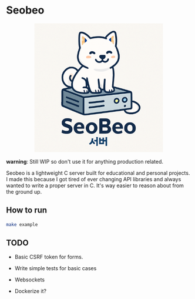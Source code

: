 # Seobeo 

<p align="center">
  <img src="/seobeo.png" width="350" height="350" alt="SeoBeo Logo"/>
</p>

**warning**: Still WIP so don't use it for anything production related. 

Seobeo is a lightweight C server built for educational and personal projects. I made this because I got tired of ever changing API libraries and always wanted to write a proper server in C. It's way easier to reason about from the ground up.

## How to run 
```bash
make example
```

## TODO

- Basic CSRF token for forms.

- Write simple tests for basic cases 

- Websockets

- Dockerize it?
